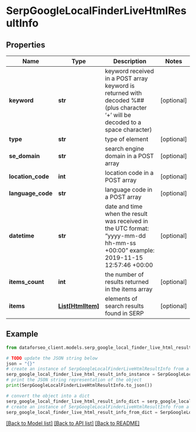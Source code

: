 # SerpGoogleLocalFinderLiveHtmlResultInfo


## Properties

Name | Type | Description | Notes
------------ | ------------- | ------------- | -------------
**keyword** | **str** | keyword received in a POST array keyword is returned with decoded %## (plus character ‘+’ will be decoded to a space character) | [optional] 
**type** | **str** | type of element | [optional] 
**se_domain** | **str** | search engine domain in a POST array | [optional] 
**location_code** | **int** | location code in a POST array | [optional] 
**language_code** | **str** | language code in a POST array | [optional] 
**datetime** | **str** | date and time when the result was received in the UTC format: “yyyy-mm-dd hh-mm-ss +00:00” example: 2019-11-15 12:57:46 +00:00 | [optional] 
**items_count** | **int** | the number of results returned in the items array | [optional] 
**items** | [**List[HtmlItem]**](HtmlItem.md) | elements of search results found in SERP | [optional] 

## Example

```python
from dataforseo_client.models.serp_google_local_finder_live_html_result_info import SerpGoogleLocalFinderLiveHtmlResultInfo

# TODO update the JSON string below
json = "{}"
# create an instance of SerpGoogleLocalFinderLiveHtmlResultInfo from a JSON string
serp_google_local_finder_live_html_result_info_instance = SerpGoogleLocalFinderLiveHtmlResultInfo.from_json(json)
# print the JSON string representation of the object
print(SerpGoogleLocalFinderLiveHtmlResultInfo.to_json())

# convert the object into a dict
serp_google_local_finder_live_html_result_info_dict = serp_google_local_finder_live_html_result_info_instance.to_dict()
# create an instance of SerpGoogleLocalFinderLiveHtmlResultInfo from a dict
serp_google_local_finder_live_html_result_info_from_dict = SerpGoogleLocalFinderLiveHtmlResultInfo.from_dict(serp_google_local_finder_live_html_result_info_dict)
```
[[Back to Model list]](../README.md#documentation-for-models) [[Back to API list]](../README.md#documentation-for-api-endpoints) [[Back to README]](../README.md)


